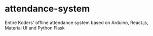 # attendance-system
Entire Koders' offline attendance system based on Arduino, React.js, Material UI and Python Flask
